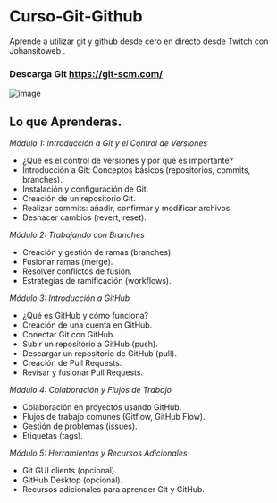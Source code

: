# Curso-Git-Github
Aprende a utilizar git y github desde cero en directo desde Twitch con Johansitoweb .

### Descarga Git https://git-scm.com/

![image](https://github.com/user-attachments/assets/e1c07e02-3ab6-4ac9-ba32-65d3453e6ce8)

## Lo que Aprenderas.
*Módulo 1: Introducción a Git y el Control de Versiones*
* ¿Qué es el control de versiones y por qué es importante?
* Introducción a Git: Conceptos básicos (repositorios, commits, branches).
* Instalación y configuración de Git.
* Creación de un repositorio Git.
* Realizar commits: añadir, confirmar y modificar archivos.
* Deshacer cambios (revert, reset).

*Módulo 2: Trabajando con Branches*
* Creación y gestión de ramas (branches).
* Fusionar ramas (merge).
* Resolver conflictos de fusión.
* Estrategias de ramificación (workflows).

*Módulo 3: Introducción a GitHub*
* ¿Qué es GitHub y cómo funciona?
* Creación de una cuenta en GitHub.
* Conectar Git con GitHub.
* Subir un repositorio a GitHub (push).
* Descargar un repositorio de GitHub (pull).
* Creación de Pull Requests.
* Revisar y fusionar Pull Requests.

*Módulo 4: Colaboración y Flujos de Trabajo*
* Colaboración en proyectos usando GitHub.
* Flujos de trabajo comunes (Gitflow, GitHub Flow).
* Gestión de problemas (issues).
* Etiquetas (tags).

*Módulo 5: Herramientas y Recursos Adicionales*
* Git GUI clients (opcional).
* GitHub Desktop (opcional).
* Recursos adicionales para aprender Git y GitHub.
